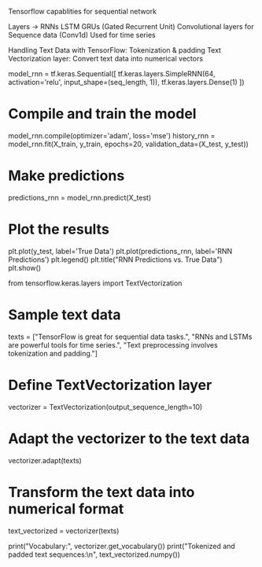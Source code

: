 

Tensorflow capablities for sequential network

Layers ->
    RNNs
    LSTM
    GRUs (Gated Recurrent Unit)
    Convolutional layers for Sequence data (Conv1d)
    Used for time series

Handling Text Data with TensorFlow:
    Tokenization & padding
    Text Vectorization layer: Convert text data into numerical vectors


model_rnn = tf.keras.Sequential([
    tf.keras.layers.SimpleRNN(64, activation='relu', input_shape=(seq_length, 1)),
    tf.keras.layers.Dense(1)
])

# Compile and train the model
model_rnn.compile(optimizer='adam', loss='mse')
history_rnn = model_rnn.fit(X_train, y_train, epochs=20, validation_data=(X_test, y_test))

# Make predictions
predictions_rnn = model_rnn.predict(X_test)

# Plot the results
plt.plot(y_test, label='True Data')
plt.plot(predictions_rnn, label='RNN Predictions')
plt.legend()
plt.title("RNN Predictions vs. True Data")
plt.show()

from tensorflow.keras.layers import TextVectorization

# Sample text data
texts = ["TensorFlow is great for sequential data tasks.",
         "RNNs and LSTMs are powerful tools for time series.",
         "Text preprocessing involves tokenization and padding."]

# Define TextVectorization layer
vectorizer = TextVectorization(output_sequence_length=10)

# Adapt the vectorizer to the text data
vectorizer.adapt(texts)

# Transform the text data into numerical format
text_vectorized = vectorizer(texts)

print("Vocabulary:", vectorizer.get_vocabulary())
print("Tokenized and padded text sequences:\n", text_vectorized.numpy())
